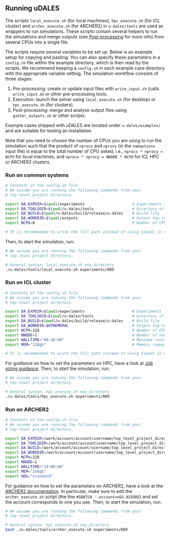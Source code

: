 ## Running uDALES

The scripts `local_execute.sh` (for local machines), `hpc_execute.sh` (for ICL cluster) and `archer_execute.sh` (for ARCHER2) in `u-dales/tools` are used as wrappers to run simulations. These scripts contain several helpers to run the simulations and merge outputs (see [Post-processing](./udales-post-processing.md) for more info) from several CPUs into a single file.

The scripts require several variables to be set up. Below is an example setup for copying and pasting. You can also specify these parameters in a `config.sh` file within the example directory, which is then read by the scripts. We recommend keeping a `config.sh` in each example case directory with the appropriate variable setting.
The simulation workflow consists of three stages:

1. Pre-processing: create or update input files with `write_input.sh` (calls `write_input.m`) or other pre-processing tools.
2. Execution: launch the solver using `local_execute.sh` (for desktop) or `hpc_execute.sh` (for clusters).
3. Post-processing: merge and analyse output files using `gather_outputs.sh` or other scripts.

Example cases shipped with uDALES are located under `u-dales/examples/` and are suitable for testing an installation.

Note that you need to choose the number of CPUs you are using to run the simulation such that the product of `nprocx` and `nprocy` (in the `namoptions` input file) is equal to the total number of CPU asked, i.e., `nprocx * nprocy = NCPU` for local machines, and `nprocx * nprocy = NNODE * NCPU` for ICL HPC or ARCHER2 clusters.

### Run on common systems

``` sh
# Contents of the config.sh file
# We assume you are running the following commands from your
# top-level project directory.

export DA_EXPDIR=$(pwd)/experiments                     # Experiments top-level directory
export DA_TOOLSDIR=$(pwd)/u-dales/tools                 # Directory of scripts
export DA_BUILD=$(pwd)/u-dales/build/release/u-dales    # Build file
export DA_WORKDIR=$(pwd)/outputs                        # Output top-level directory
export NCPU=8                                           # Number of CPUs to use for a simulation

# It is recommended to write the full path instead of using $(pwd) in config.sh file
```

Then, to start the simulation, run:

``` sh
# We assume you are running the following commands from your
# top-level project directory.

# General syntax: local_execute.sh exp_directory
./u-dales/tools/local_execute.sh experiments/009
```

### Run on ICL cluster

``` sh
# Contents of the config.sh file
# We assume you are running the following commands from your
# top-level project directory.

export DA_EXPDIR=$(pwd)/experiments                     # Experiments top-level directory
export DA_TOOLSDIR=$(pwd)/u-dales/tools                 # Directory of scripts
export DA_BUILD=$(pwd)/u-dales/build/release/u-dales    # Build file
export DA_WORKDIR=$EPHEMERAL                            # Output top-level directory
export NCPU=128                                         # Number of CPUs to use for a simulation
export NNODE=1                                          # Number of nodes to use for a simulation
export WALLTIME="00:30:00"                              # Maximum runtime for simulation in hours:minutes:seconds
export MEM="128gb"                                      # Memory request per node

# It is recommended to write the full path instead of using $(pwd) in config.sh file
```

For guidance on how to set the parameters on HPC, have a look at [Job sizing guidance](https://icl-rcs-user-guide.readthedocs.io/en/latest/hpc/queues/job-sizing-guidance/).
Then, to start the simulation, run:

``` sh
# We assume you are running the following commands from your
# top-level project directory.

# General syntax: hpc_execute.sh exp_directory
./u-dales/tools/hpc_execute.sh experiments/009
```

### Run on ARCHER2

``` sh
# Contents of the config.sh file
# We assume you are running the following commands from your
# top-level project directory.

export DA_EXPDIR=/work/account/account/username/top_level_project_directory/experiments                     # Experiments top-level directory
export DA_TOOLSDIR=/work/account/account/username/top_level_project_directory/u-dales/tools                 # Directory of scripts
export DA_BUILD=/work/account/account/username/top_level_project_directory/u-dales/build/release/u-dales    # Build file
export DA_WORKDIR=/work/account/account/username/top_level_project_directory/outputs                        # Output top-level directory
export NCPU=128                                                                                             # Number of CPUs to use for a simulation
export NNODE=1                                                                                              # Number of nodes to use for a simulation
export WALLTIME="24:00:00"                                                                  # Maximum runtime for simulation in hours:minutes:seconds
export MEM="256gb"                                                                          # Memory request per node
export QOS="standard"                                                                       # Queue
```

For guidance on how to set the parameters on ARCHER2, have a look at the [ARCHER2 documentation](https://docs.archer2.ac.uk/user-guide/). In particular, make sure to edit the `archer_execute.sh` script (the line `#SBATCH --account=n02-ASSURE`) and set the account corresponds to one you use.
Then, to start the simulation, run:

``` sh
# We assume you are running the following commands from your
# top-level project directory.

# General syntax: hpc_execute.sh exp_directory
bash ./u-dales/tools/archer_execute.sh experiments/009
```
